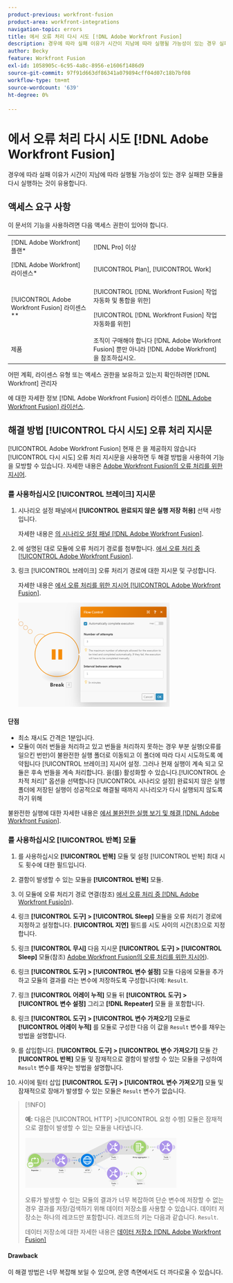 ```yaml
---
product-previous: workfront-fusion
product-area: workfront-integrations
navigation-topic: errors
title: 에서 오류 처리 다시 시도 [!DNL Adobe Workfront Fusion]
description: 경우에 따라 실패 이유가 시간이 지남에 따라 실행될 가능성이 있는 경우 실패한 모듈을 두 번 다시 실행하는 것이 유용합니다.
author: Becky
feature: Workfront Fusion
exl-id: 1058905c-6c95-4a8c-8956-e1606f1486d9
source-git-commit: 97f91d663df86341a079894cff04d07c18b7bf08
workflow-type: tm+mt
source-wordcount: '639'
ht-degree: 0%

---
```


# 에서 오류 처리 다시 시도 [!DNL Adobe Workfront Fusion]

경우에 따라 실패 이유가 시간이 지남에 따라 실행될 가능성이 있는 경우 실패한 모듈을 다시 실행하는 것이 유용합니다.

## 액세스 요구 사항

이 문서의 기능을 사용하려면 다음 액세스 권한이 있어야 합니다.

<table style="table-layout:auto">
 <col> 
 <col> 
 <tbody> 
  <tr> 
   <td role="rowheader">[!DNL Adobe Workfront] 플랜*</td> 
   <td> <p>[!DNL Pro] 이상</p> </td> 
  </tr> 
  <tr data-mc-conditions=""> 
   <td role="rowheader">[!DNL Adobe Workfront] 라이센스*</td> 
   <td> <p>[!UICONTROL Plan], [!UICONTROL Work]</p> </td> 
  </tr> 
  <tr> 
   <td role="rowheader">[!UICONTROL Adobe Workfront Fusion] 라이센스**</td> 
   <td> <p>[!UICONTROL [!DNL Workfront Fusion] 작업 자동화 및 통합을 위한] </p><p>[!UICONTROL [!DNL Workfront Fusion] 작업 자동화를 위한]</p>  </td> 
  </tr> 
  <tr> 
   <td role="rowheader">제품</td> 
   <td>조직이 구매해야 합니다 [!DNL Adobe Workfront Fusion] 뿐만 아니라 [!DNL Adobe Workfront] 을 참조하십시오.</td> 
  </tr> 
 </tbody> 
</table>

어떤 계획, 라이센스 유형 또는 액세스 권한을 보유하고 있는지 확인하려면 [!DNL Workfront] 관리자

에 대한 자세한 정보 [!DNL Adobe Workfront Fusion] 라이센스 [[!DNL Adobe Workfront Fusion] 라이선스](../../workfront-fusion/get-started/license-automation-vs-integration.md).

## 해결 방법 [!UICONTROL 다시 시도] 오류 처리 지시문

[!UICONTROL Adobe Workfront Fusion] 현재 은 을 제공하지 않습니다 [!UICONTROL 다시 시도] 오류 처리 지시문을 사용하면 두 해결 방법을 사용하여 기능을 모방할 수 있습니다. 자세한 내용은 [Adobe Workfront Fusion의 오류 처리를 위한 지시어](../../workfront-fusion/errors/directives-for-error-handling.md).

### 를 사용하십시오 [!UICONTROL 브레이크] 지시문

1. 시나리오 설정 패널에서 **[!UICONTROL 완료되지 않은 실행 저장 허용]** 선택 사항입니다.

   자세한 내용은 [의 시나리오 설정 패널 [!DNL Adobe Workfront Fusion]](../../workfront-fusion/scenarios/scenario-settings-panel.md).

1. 에 설명된 대로 모듈에 오류 처리기 경로를 첨부합니다. [에서 오류 처리 중 [!UICONTROL Adobe Workfront Fusion]](../../workfront-fusion/errors/error-handling.md).
1. 링크 [!UICONTROL 브레이크] 오류 처리기 경로에 대한 지시문 및 구성합니다.

   자세한 내용은 [에서 오류 처리를 위한 지시어 [!UICONTROL Adobe Workfront Fusion]](../../workfront-fusion/errors/directives-for-error-handling.md).

   ![](assets/break-directive-350x241.png)

#### 단점

* 최소 재시도 간격은 1분입니다.
* 모듈이 여러 번들을 처리하고 있고 번들을 처리하지 못하는 경우 부분 실행(오류를 일으킨 번만)이 불완전한 실행 폴더로 이동되고 이 폴더에 따라 다시 시도하도록 예약됩니다 [!UICONTROL 브레이크] 지시어 설정. 그러나 현재 실행이 계속 되고 모듈은 후속 번들을 계속 처리합니다. 을(를) 활성화할 수 있습니다.[!UICONTROL 순차적 처리]&quot; 옵션을 선택합니다 [!UICONTROL 시나리오 설정] 완료되지 않은 실행 폴더에 저장된 실행이 성공적으로 해결될 때까지 시나리오가 다시 실행되지 않도록 하기 위해

불완전한 실행에 대한 자세한 내용은 [에서 불완전한 실행 보기 및 해결 [!DNL Adobe Workfront Fusion]](../../workfront-fusion/scenarios/view-and-resolve-incomplete-executions.md).

### 를 사용하십시오 [!UICONTROL 반복] 모듈

1. 를 사용하십시오 **[!UICONTROL 반복]** 모듈 및 설정 [!UICONTROL 반복] 최대 시도 횟수에 대한 필드입니다.
1. 결함이 발생할 수 있는 모듈을 **[!UICONTROL 반복]** 모듈.
1. 이 모듈에 오류 처리기 경로 연결(참조) [에서 오류 처리 중 [!DNL Adobe Workfront Fusio]n](../../workfront-fusion/errors/error-handling.md)).
1. 링크 **[!UICONTROL 도구] > [!UICONTROL Sleep]** 모듈을 오류 처리기 경로에 지정하고 설정합니다. **[!UICONTROL 지연]** 필드를 시도 사이의 시간(초)으로 지정합니다.

1. 링크 **[!UICONTROL 무시]** 다음 지시문 **[!UICONTROL 도구] > [!UICONTROL Sleep]** 모듈(참조) [Adobe Workfront Fusion의 오류 처리를 위한 지시어](../../workfront-fusion/errors/directives-for-error-handling.md)).

1. 링크 **[!UICONTROL 도구] > [!UICONTROL 변수 설정]** 모듈 다음에 모듈을 추가하고 모듈의 결과를 라는 변수에 저장하도록 구성합니다(예: `Result`.

1. 링크 **[!UICONTROL 어레이 누적]** 모듈 뒤 **[!UICONTROL 도구] > [!UICONTROL 변수 설정]** 그리고 **[!DNL Repeater]** 모듈 을 포함합니다.

1. 링크 **[!UICONTROL 도구] > [!UICONTROL 변수 가져오기]** 모듈로 **[!UICONTROL 어레이 누적]** 를 모듈로 구성한 다음 이 값을 `Result` 변수를 채우는 방법을 설명합니다.

1. 를 삽입합니다. **[!UICONTROL 도구] > [!UICONTROL 변수 가져오기]** 모듈 간 **[!UICONTROL 반복]** 모듈 및 잠재적으로 결함이 발생할 수 있는 모듈을 구성하여 `Result` 변수를 채우는 방법을 설명합니다.

1. 사이에 필터 삽입 **[!UICONTROL 도구] > [!UICONTROL 변수 가져오기]** 모듈 및 잠재적으로 장애가 발생할 수 있는 모듈은 `Result` 변수가 없습니다.

>[!INFO]
>
>**예:** 다음은 [!UICONTROL HTTP] >[!UICONTROL 요청 수행] 모듈은 잠재적으로 결함이 발생할 수 있는 모듈을 나타냅니다.
>
>![](assets/http-make-request-350x116.png)
>
>오류가 발생할 수 있는 모듈의 결과가 너무 복잡하여 단순 변수에 저장할 수 없는 경우 결과를 저장/검색하기 위해 데이터 저장소를 사용할 수 있습니다. 데이터 저장소는 하나의 레코드만 포함합니다. 레코드의 키는 다음과 같습니다. `Result`.
>
>데이터 저장소에 대한 자세한 내용은 [데이터 저장소 [!DNL Adobe Workfront Fusion]](../../workfront-fusion/modules/data-stores.md)

#### Drawback

이 해결 방법은 너무 복잡해 보일 수 있으며, 운영 측면에서도 더 까다로울 수 있습니다.
